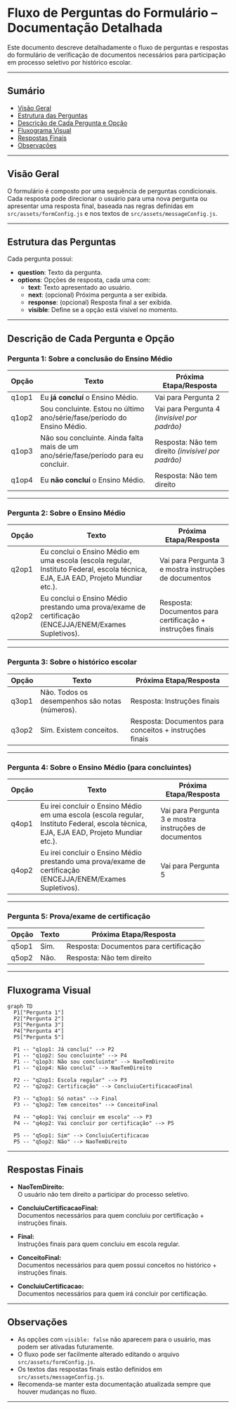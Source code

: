 # Fluxo de Perguntas do Formulário – Documentação Detalhada

Este documento descreve detalhadamente o fluxo de perguntas e respostas do formulário de verificação de documentos necessários para participação em processo seletivo por histórico escolar.

---

## Sumário

- [Visão Geral](#visão-geral)
- [Estrutura das Perguntas](#estrutura-das-perguntas)
- [Descrição de Cada Pergunta e Opção](#descrição-de-cada-pergunta-e-opção)
- [Fluxograma Visual](#fluxograma-visual)
- [Respostas Finais](#respostas-finais)
- [Observações](#observações)

---

## Visão Geral

O formulário é composto por uma sequência de perguntas condicionais. Cada resposta pode direcionar o usuário para uma nova pergunta ou apresentar uma resposta final, baseada nas regras definidas em `src/assets/formConfig.js` e nos textos de `src/assets/messageConfig.js`.

---

## Estrutura das Perguntas

Cada pergunta possui:
- **question**: Texto da pergunta.
- **options**: Opções de resposta, cada uma com:
  - **text**: Texto apresentado ao usuário.
  - **next**: (opcional) Próxima pergunta a ser exibida.
  - **response**: (opcional) Resposta final a ser exibida.
  - **visible**: Define se a opção está visível no momento.

---

## Descrição de Cada Pergunta e Opção

### Pergunta 1: Sobre a conclusão do Ensino Médio

| Opção | Texto | Próxima Etapa/Resposta |
|-------|-------|-----------------------|
| q1op1 | Eu **já concluí** o Ensino Médio. | Vai para Pergunta 2 |
| q1op2 | Sou concluinte. Estou no último ano/série/fase/período do Ensino Médio. | Vai para Pergunta 4 *(invisível por padrão)* |
| q1op3 | Não sou concluinte. Ainda falta mais de um ano/série/fase/período para eu concluir. | Resposta: Não tem direito *(invisível por padrão)* |
| q1op4 | Eu **não concluí** o Ensino Médio. | Resposta: Não tem direito |

---

### Pergunta 2: Sobre o Ensino Médio

| Opção | Texto | Próxima Etapa/Resposta |
|-------|-------|-----------------------|
| q2op1 | Eu conclui o Ensino Médio em uma escola (escola regular, Instituto Federal, escola técnica, EJA, EJA EAD, Projeto Mundiar etc.). | Vai para Pergunta 3 e mostra instruções de documentos |
| q2op2 | Eu conclui o Ensino Médio prestando uma prova/exame de certificação (ENCEJJA/ENEM/Exames Supletivos). | Resposta: Documentos para certificação + instruções finais |

---

### Pergunta 3: Sobre o histórico escolar

| Opção | Texto | Próxima Etapa/Resposta |
|-------|-------|-----------------------|
| q3op1 | Não. Todos os desempenhos são notas (números). | Resposta: Instruções finais |
| q3op2 | Sim. Existem conceitos. | Resposta: Documentos para conceitos + instruções finais |

---

### Pergunta 4: Sobre o Ensino Médio (para concluintes)

| Opção | Texto | Próxima Etapa/Resposta |
|-------|-------|-----------------------|
| q4op1 | Eu irei concluir o Ensino Médio em uma escola (escola regular, Instituto Federal, escola técnica, EJA, EJA EAD, Projeto Mundiar etc.). | Vai para Pergunta 3 e mostra instruções de documentos |
| q4op2 | Eu irei concluir o Ensino Médio prestando uma prova/exame de certificação (ENCEJJA/ENEM/Exames Supletivos). | Vai para Pergunta 5 |

---

### Pergunta 5: Prova/exame de certificação

| Opção | Texto | Próxima Etapa/Resposta |
|-------|-------|-----------------------|
| q5op1 | Sim. | Resposta: Documentos para certificação |
| q5op2 | Não. | Resposta: Não tem direito |

---

## Fluxograma Visual

```mermaid
graph TD
  P1["Pergunta 1"]
  P2["Pergunta 2"]
  P3["Pergunta 3"]
  P4["Pergunta 4"]
  P5["Pergunta 5"]

  P1 -- "q1op1: Já concluí" --> P2
  P1 -- "q1op2: Sou concluinte" --> P4
  P1 -- "q1op3: Não sou concluinte" --> NaoTemDireito
  P1 -- "q1op4: Não concluí" --> NaoTemDireito

  P2 -- "q2op1: Escola regular" --> P3
  P2 -- "q2op2: Certificação" --> ConcluiuCertificacaoFinal

  P3 -- "q3op1: Só notas" --> Final
  P3 -- "q3op2: Tem conceitos" --> ConceitoFinal

  P4 -- "q4op1: Vai concluir em escola" --> P3
  P4 -- "q4op2: Vai concluir por certificação" --> P5

  P5 -- "q5op1: Sim" --> ConcluiuCertificacao
  P5 -- "q5op2: Não" --> NaoTemDireito
```

---

## Respostas Finais

- **NaoTemDireito:**  
  O usuário não tem direito a participar do processo seletivo.

- **ConcluiuCertificacaoFinal:**  
  Documentos necessários para quem concluiu por certificação + instruções finais.

- **Final:**  
  Instruções finais para quem concluiu em escola regular.

- **ConceitoFinal:**  
  Documentos necessários para quem possui conceitos no histórico + instruções finais.

- **ConcluiuCertificacao:**  
  Documentos necessários para quem irá concluir por certificação.

---

## Observações

- As opções com `visible: false` não aparecem para o usuário, mas podem ser ativadas futuramente.
- O fluxo pode ser facilmente alterado editando o arquivo `src/assets/formConfig.js`.
- Os textos das respostas finais estão definidos em `src/assets/messageConfig.js`.
- Recomenda-se manter esta documentação atualizada sempre que houver mudanças no fluxo.

---